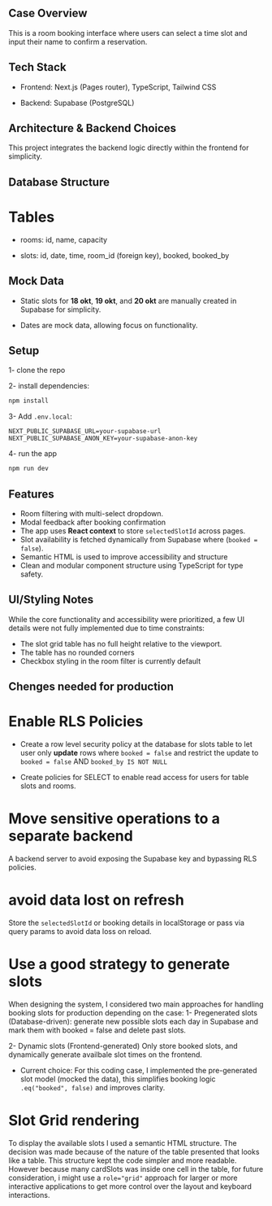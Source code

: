 ## Case Overview

This is a room booking interface where users can select a time slot and input their name to confirm a reservation.

## Tech Stack

- Frontend: Next.js (Pages router), TypeScript, Tailwind CSS

- Backend: Supabase (PostgreSQL)

## Architecture & Backend Choices

This project integrates the backend logic directly within the frontend for simplicity.

## Database Structure

# Tables

- rooms: id, name, capacity

- slots: id, date, time, room_id (foreign key), booked, booked_by

## Mock Data

- Static slots for **18 okt**, **19 okt**, and **20 okt** are manually created in Supabase for simplicity.

- Dates are mock data, allowing focus on functionality.

## Setup

1- clone the repo

2- install dependencies:

```bash
npm install
```

3- Add `.env.local`:

```env
NEXT_PUBLIC_SUPABASE_URL=your-supabase-url
NEXT_PUBLIC_SUPABASE_ANON_KEY=your-supabase-anon-key
```

4- run the app

```bash
npm run dev
```

## Features

- Room filtering with multi-select dropdown.
- Modal feedback after booking confirmation
- The app uses **React context** to store `selectedSlotId` across pages.
- Slot availability is fetched dynamically from Supabase where (`booked = false`).
- Semantic HTML is used to improve accessibility and structure
- Clean and modular component structure using TypeScript for type safety.

## UI/Styling Notes

While the core functionality and accessibility were prioritized, a few UI details were not fully implemented due to time constraints:

- The slot grid table has no full height relative to the viewport.
- The table has no rounded corners
- Checkbox styling in the room filter is currently default

## Chenges needed for production

# Enable RLS Policies

- Create a row level security policy at the database for slots table to let user only **update** rows where `booked = false` and restrict the update to `booked = false` AND `booked_by IS NOT NULL`

- Create policies for SELECT to enable read access for users for table slots and rooms.

# Move sensitive operations to a separate backend

A backend server to avoid exposing the Supabase key and bypassing RLS policies.

# avoid data lost on refresh

Store the `selectedSlotId` or booking details in localStorage or pass via query params to avoid data loss on reload.

# Use a good strategy to generate slots

When designing the system, I considered two main approaches for handling booking slots for production depending on the case:
1- Pregenerated slots (Database-driven): generate new possible slots each day in Supabase and mark them with booked = false and delete past slots.

2- Dynamic slots (Frontend-generated)
Only store booked slots, and dynamically generate availbale slot times on the frontend.

- Current choice: For this coding case, I implemented the pre-generated slot model (mocked the data), this simplifies booking logic `.eq("booked", false)` and improves clarity.

# Slot Grid rendering

To display the available slots I used a semantic HTML <table> structure. The decision was made because of the nature of the table presented that looks like a table. This structure kept the code simpler and more readable. However because many cardSlots was inside one cell in the table, for future consideration, i might use a `role="grid"` approach for larger or more interactive applications to get more control over the layout and keyboard interactions.
